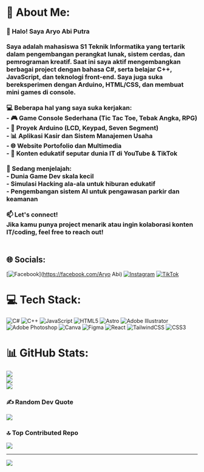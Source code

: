 # 💫 About Me:
### 👋 Halo! Saya Aryo Abi Putra<br><br>Saya adalah mahasiswa S1 Teknik Informatika yang tertarik dalam pengembangan perangkat lunak, sistem cerdas, dan pemrograman kreatif. Saat ini saya aktif mengembangkan berbagai project dengan bahasa **C#**, serta belajar **C++**, **JavaScript**, dan teknologi front-end. Saya juga suka bereksperimen dengan **Arduino**, **HTML/CSS**, dan membuat **mini games** di console.<br><br>💻 Beberapa hal yang saya suka kerjakan:<br>- 🎮 Game Console Sederhana (Tic Tac Toe, Tebak Angka, RPG)<br>- 📱 Proyek Arduino (LCD, Keypad, Seven Segment)<br>- 📊 Aplikasi Kasir dan Sistem Manajemen Usaha<br>- 🌐 Website Portofolio dan Multimedia<br>- 🎥 Konten edukatif seputar dunia IT di YouTube & TikTok<br><br>🚀 Sedang menjelajah:<br>- Dunia **Game Dev** skala kecil<br>- Simulasi **Hacking ala-ala** untuk hiburan edukatif<br>- Pengembangan sistem AI untuk pengawasan parkir dan keamanan<br><br>📫 Let's connect!<br>Jika kamu punya project menarik atau ingin kolaborasi konten IT/coding, feel free to reach out!<br><br>


## 🌐 Socials:
[![Facebook](https://img.shields.io/badge/Facebook-%231877F2.svg?logo=Facebook&logoColor=white)](https://facebook.com/Aryo Abi) [![Instagram](https://img.shields.io/badge/Instagram-%23E4405F.svg?logo=Instagram&logoColor=white)](https://instagram.com/@aryoabiputra) [![TikTok](https://img.shields.io/badge/TikTok-%23000000.svg?logo=TikTok&logoColor=white)](https://tiktok.com/@aryoabiputra) 

# 💻 Tech Stack:
![C#](https://img.shields.io/badge/c%23-%23239120.svg?style=for-the-badge&logo=csharp&logoColor=white) ![C++](https://img.shields.io/badge/c++-%2300599C.svg?style=for-the-badge&logo=c%2B%2B&logoColor=white) ![JavaScript](https://img.shields.io/badge/javascript-%23323330.svg?style=for-the-badge&logo=javascript&logoColor=%23F7DF1E) ![HTML5](https://img.shields.io/badge/html5-%23E34F26.svg?style=for-the-badge&logo=html5&logoColor=white) ![Astro](https://img.shields.io/badge/astro-%232C2052.svg?style=for-the-badge&logo=astro&logoColor=white) ![Adobe Illustrator](https://img.shields.io/badge/adobe%20illustrator-%23FF9A00.svg?style=for-the-badge&logo=adobe%20illustrator&logoColor=white) ![Adobe Photoshop](https://img.shields.io/badge/adobe%20photoshop-%2331A8FF.svg?style=for-the-badge&logo=adobe%20photoshop&logoColor=white) ![Canva](https://img.shields.io/badge/Canva-%2300C4CC.svg?style=for-the-badge&logo=Canva&logoColor=white) ![Figma](https://img.shields.io/badge/figma-%23F24E1E.svg?style=for-the-badge&logo=figma&logoColor=white) ![React](https://img.shields.io/badge/react-%2320232a.svg?style=for-the-badge&logo=react&logoColor=%2361DAFB) ![TailwindCSS](https://img.shields.io/badge/tailwindcss-%2338B2AC.svg?style=for-the-badge&logo=tailwind-css&logoColor=white) ![CSS3](https://img.shields.io/badge/css3-%231572B6.svg?style=for-the-badge&logo=css3&logoColor=white)
# 📊 GitHub Stats:
![](https://github-readme-stats.vercel.app/api?username=aryoabiputra&theme=cobalt&hide_border=false&include_all_commits=false&count_private=false)<br/>
![](https://nirzak-streak-stats.vercel.app/?user=aryoabiputra&theme=cobalt&hide_border=false)<br/>
![](https://github-readme-stats.vercel.app/api/top-langs/?username=aryoabiputra&theme=cobalt&hide_border=false&include_all_commits=false&count_private=false&layout=compact)

### ✍️ Random Dev Quote
![](https://quotes-github-readme.vercel.app/api?type=horizontal&theme=radical)

### 🔝 Top Contributed Repo
![](https://github-contributor-stats.vercel.app/api?username=aryoabiputra&limit=5&theme=cobalt&combine_all_yearly_contributions=true)

---
[![](https://visitcount.itsvg.in/api?id=aryoabiputra&icon=0&color=0)](https://visitcount.itsvg.in)

<!-- Proudly created with GPRM ( https://gprm.itsvg.in ) -->
